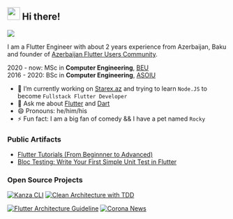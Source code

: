 ## <img src="https://github.com/TheDudeThatCode/TheDudeThatCode/blob/master/Assets/Hi.gif" width="29px"> Hi there!

<img src="https://www.codewars.com/users/thisisyusub/badges/large"/>

I am a Flutter Engineer with about 2 years experience from Azerbaijan, Baku and founder of [Azerbaijan Flutter Users Community](https://www.facebook.com/groups/225232131679922/).

2020 - now: MSc in **Computer Engineering**, [BEU](http://www.beu.edu.az/en) </br>
2016 - 2020: BSc in **Computer Engineering**, [ASOIU](http://www.asoiu.edu.az/en)


- 🔭 I’m currently working on [Starex.az](http://www.starex.az) and trying to learn `Node.JS` to become `Fullstack Flutter Developer`
- 💬 Ask me about [Flutter](https://github.com/flutter/flutter) and [Dart](https://github.com/dart-lang)
- 😄 Pronouns: he/him/his
- ⚡ Fun fact: I am a big fan of comedy && I have a pet named `Rocky`

### Public Artifacts
- [Flutter Tutorials (From Beginnner to Advanced)](https://www.youtube.com/playlist?list=PLKLWpjPq8LfiRzB_GIQhld7Pz8UmvChOQ)
- [Bloc Testing: Write Your First Simple Unit Test in Flutter](https://medium.com/flutter-community/bloc-testing-write-your-first-simple-unit-test-in-flutter-1eee1d1642aa)

### Open Source Projects

[![Kanza CLI](https://github-readme-stats.vercel.app/api/pin/?username=thisisyusub&repo=kanza-cli)](https://github.com/thisisyusub/kanza-cli)
[![Clean Architecture with TDD](https://github-readme-stats.vercel.app/api/pin/?username=thisisyusub&repo=tdd-learn-example)](https://github.com/thisisyusub/tdd-learn-example)


[![Flutter Architecture Guideline](https://github-readme-stats.vercel.app/api/pin/?username=thisisyusub&repo=Flutter-Architecture-Guideline)](https://github.com/thisisyusub/Flutter-Architecture-Guideline)
[![Corona News](https://github-readme-stats.vercel.app/api/pin/?username=KanZa-Studio&repo=Corona-News)](https://github.com/KanZa-Studio/Corona-News)





